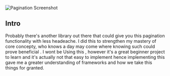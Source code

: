 ![Pagination Screenshot](./pagination.png.png "Pagination Screenshot")

## Intro

Probably there's another library out there that could give you this pagination functionality with less headeache.
I did this to strengthen my mastery of core concepty, who knows a day may come where knowing such could prove beneficial .
I wont be Using this , however it's a great beginner project to learn and it's actually not that easy to implement  hence implementing this gave me a greater understanding of frameworks and how we take this things for granted.